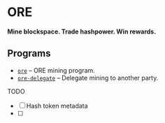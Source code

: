 # ORE

**Mine blockspace. Trade hashpower. Win rewards.**

## Programs
- [`ore`](ore/) – ORE mining program.
- [`ore-delegate`](ore-delegate/) – Delegate mining to another party.


TODO
- [ ] Hash token metadata
- [ ]